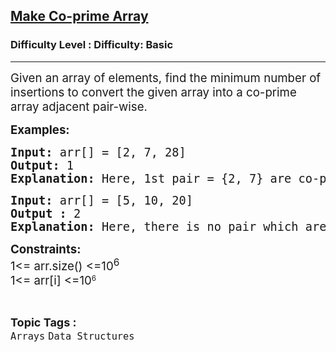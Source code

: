 <h2><a href="https://www.geeksforgeeks.org/problems/make-coprime-array3058/1?page=1&sortBy=difficulty">Make Co-prime Array</a></h2><h3>Difficulty Level : Difficulty: Basic</h3><hr><div class="problems_problem_content__Xm_eO"><p><span style="font-size: 14pt;">Given an array of elements, find the minimum number of insertions to convert the given array into a co-prime array adjacent pair-wise.&nbsp;</span></p>
<p><span style="font-size: 14pt;"><strong>Examples:</strong></span></p>
<pre><span style="font-size: 14pt;"><strong>Input: </strong>arr[] = [2, 7, 28]
<strong>Output: </strong>1<strong>
Explanation: </strong>Here, 1st pair = {2, 7} are co-primes(gcd(2, 7) = 1). 2nd pair = [7, 28] are not co-primes, insert 9 between them. gcd(7, 9) = 1 and gcd(9, 28) = 1.</span></pre>
<pre><span style="font-size: 14pt;"><strong>Input:</strong> arr[] = [5, 10, 20]
<strong>Output : </strong>2<strong>
Explanation: </strong>Here, there is no pair which are co-primes. Insert 7 between (5, 10) and 1 between (10, 20).</span></pre>
<p><span style="font-size: 14pt;"><strong>Constraints:</strong><br>1&lt;= arr.size() &lt;=10<sup>6</sup><br>1&lt;= arr[i] &lt;=10</span><sup>6</sup></p></div><br><p><span style=font-size:18px><strong>Topic Tags : </strong><br><code>Arrays</code>&nbsp;<code>Data Structures</code>&nbsp;